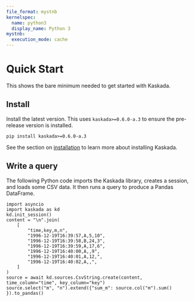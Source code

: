 ```yaml
---
file_format: mystnb
kernelspec:
  name: python3
  display_name: Python 3
mystnb:
  execution_mode: cache
---
```


# Quick Start

This shows the bare minimum needed to get started with Kaskada.

## Install

Install the latest version.
This uses `kaskada>=0.6.0-a.3` to ensure the pre-release version is installed.

```
pip install kaskada>=0.6.0-a.3
```

See the section on [installation](./installation.md) to learn more about installing Kaskada.

## Write a query

The following Python code imports the Kaskada library, creates a session, and loads some CSV data.
It then runs a query to produce a Pandas DataFrame.

```{code-cell}
import asyncio
import kaskada as kd
kd.init_session()
content = "\n".join(
    [
        "time,key,m,n",
        "1996-12-19T16:39:57,A,5,10",
        "1996-12-19T16:39:58,B,24,3",
        "1996-12-19T16:39:59,A,17,6",
        "1996-12-19T16:40:00,A,,9",
        "1996-12-19T16:40:01,A,12,",
        "1996-12-19T16:40:02,A,,",
    ]
)
source = await kd.sources.CsvString.create(content, time_column="time", key_column="key")
source.select("m", "n").extend({"sum_m": source.col("m").sum() }).to_pandas()
```
